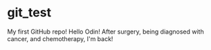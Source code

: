 # git_test
My first GitHub repo!
Hello Odin!
After surgery, being diagnosed with cancer, and chemotherapy, I'm back! 